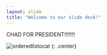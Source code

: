 ```yaml
---
layout: slide
title: "Welcome to our slide deck!"
---
```


CHAD FOR PRESIDENT!!!!!!!

![orderedlistocat](https://octodex.github.com/images/orderedlistocat.png)
{: .center}
